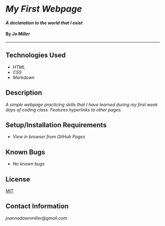 # _My First Webpage_

#### _A declaration to the world that I exist_

#### By _**Jo Miller**_

-----
## Technologies Used

* _HTML_
* _CSS_
* _Markdown_

## Description

_A simple webpage practicing skills that I have learned during my first week days of coding class. Features hyperlinks to other pages._

## Setup/Installation Requirements

* _View in browser from GitHub Pages_

## Known Bugs

* _No known bugs_

## License

[MIT](LICENSE.txt)

## Contact Information

_joannadawnmiller@gmail.com_
